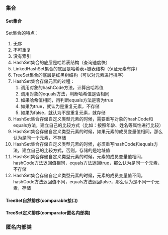 ### 集合
#### Set集合

Set集合的特点：
1. 无序
2. 不可重复
3. 没有索引
4. HashSet集合的底层是哈希表结构（查询速度快）
5. LinkedHashSet集合的底层是哈希表+链表结构（保证元素有序）
6. TreeSet集合的底层是红黑树结构（可以对元素进行排序）
7. HashSet集合存储元素的过程：
    1. 调用对象的hashCode方法，计算出哈希值
    2. 调用对象的equals方法，判断哈希值是否相同
    3. 如果哈希值相同，再判断equals方法是否为true
    4. 如果为true，就认为是重复元素，不存储
    5. 如果为false，就认为不是重复元素，就存储
8. HashSet集合存储自定义类型元素的时候，需要重写对象的hashCode和equals方法，建立自己的比较方式（比如：按照年龄、姓名等属性进行比较）
9. HashSet集合存储自定义类型元素的时候，如果元素的成员变量值相同，那么认为是同一个元素，不存储
10. HashSet集合存储自定义类型元素的时候，必须重写hashCode和equals方法，建立自己的比较方式，否则，存储的是地址值
11. HashSet集合存储自定义类型元素的时候，元素的成员变量值相同，hashCode方法返回值相同，equals方法返回true，那么认为是同一个元素，不存储
12. HashSet集合存储自定义类型元素的时候，元素的成员变量值不同，hashCode方法返回值不同，equals方法返回false，那么认为是不同一个元素，存储

#### TreeSet自然排序(comparable接口)

#### TreeSet定义排序(comparator匿名内部类)

### 匿名内部类